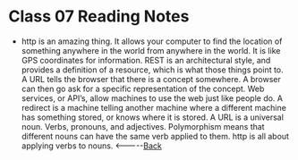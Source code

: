 # Class 07 Reading Notes
* http is an amazing thing. It allows your computer to find the location of something anywhere in the world from anywhere in the world. It is like GPS coordinates for information. REST is an architectural style, and provides a definition of a resource, which is what those things point to. A URL tells the browser that there is a concept somewhere. A browser can then go ask for a specific representation of the concept. Web services, or API’s, allow machines to use the web just like people do. A redirect is a machine telling another machine where a different machine has something stored, or knows where it is stored. A URL is a universal noun. Verbs, pronouns, and adjectives. Polymorphism means that different nouns can have the same verb applied to them. http is all about applying verbs to nouns.
<-----[Back](../README.md)
